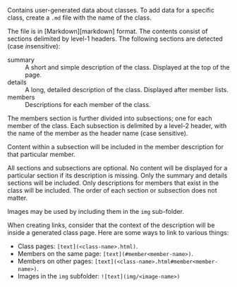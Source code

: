 Contains user-generated data about classes. To add data for a specific
class, create a `.md` file with the name of the class.

The file is in [Markdown][markdown] format. The contents consist of
sections delimited by level-1 headers. The following sections are
detected (case *in*sensitive):

<dl>
	<dt>summary</dt>
	<dd>A short and simple description of the class. Displayed at the top of the page.</dd>
	<dt>details</dt>
	<dd>A long, detailed description of the class. Displayed after member lists.</dd>
	<dt>members</dt>
	<dd>Descriptions for each member of the class.</dd>
</dl>

The members section is further divided into subsections; one for each
member of the class. Each subsection is delimited by a level-2 header,
with the name of the member as the header name (case sensitive).

Content within a subsection will be included in the member description for
that particular member.

All sections and subsections are optional. No content will be displayed
for a particular section if its description is missing. Only the summary
and details sections will be included. Only descriptions for members that
exist in the class will be included. The order of each section or
subsection does not matter.

Images may be used by including them in the `img` sub-folder.

When creating links, consider that the context of the description will be
inside a generated class page. Here are some ways to link to various
things:

- Class pages: `[text](<class-name>.html)`.
- Members on the same page: `[text](#member<member-name>)`.
- Members on other pages: `[text](<class-name>.html#member<member-name>)`.
- Images in the `img` subfolder: `![text](img/<image-name>)`
